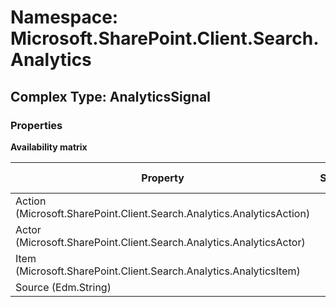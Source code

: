 # Namespace: Microsoft.SharePoint.Client.Search.Analytics

## Complex Type: AnalyticsSignal

### Properties

**Availability matrix**

Property | SPO | SP 2019 | SP 2016 | SP 2013
----------|:---:|:-------:|:-------:|:-------
Action (Microsoft.SharePoint.Client.Search.Analytics.AnalyticsAction) | ✅ | ✅ | ✅ | ❌
Actor (Microsoft.SharePoint.Client.Search.Analytics.AnalyticsActor) | ✅ | ✅ | ✅ | ❌
Item (Microsoft.SharePoint.Client.Search.Analytics.AnalyticsItem) | ✅ | ✅ | ✅ | ❌
Source (Edm.String) | ✅ | ✅ | ✅ | ❌